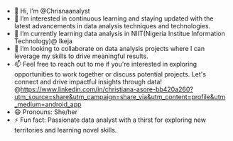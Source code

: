 - 👋 Hi, I’m @Chrisnaanalyst
- 👀 I’m interested in continuous learning and staying updated with the latest advancements in data analysis techniques and technologies.
- 🌱 I’m currently learning data analysis in NIIT(Nigeria Institue Information Technology)@ Ikeja 
- 💞️ I’m looking to collaborate on data analysis projects where I can leverage my skills to drive meaningful results.
- 📫 Feel free to reach out to me if you're interested in exploring opportunities to work together or discuss potential projects. Let's connect and drive impactful insights through data! @https://www.linkedin.com/in/christiana-asore-bb420a260?utm_source=share&utm_campaign=share_via&utm_content=profile&utm_medium=android_app
- 😄 Pronouns: She/her
- ⚡ Fun fact: Passionate data analyst with a thirst for exploring new territories and learning novel skills.

<!---
Chrisnaanalyst/Chrisnaanalyst is a ✨ special ✨ repository because its `README.md` (this file) appears on your GitHub profile.
You can click the Preview link to take a look at your changes.
--->
